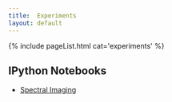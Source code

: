 ```yaml
---
title:  Experiments
layout: default
---
```


{% include pageList.html cat='experiments' %}

## IPython Notebooks

* [Spectral Imaging](http://nbviewer.ipython.org/github/anjackson/keeping-codes/blob/gh-pages/experiments/Spectral%20Imaging.ipynb)